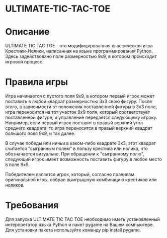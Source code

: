 # ULTIMATE-TIC-TAC-TOE

# Описание
ULTIMATE TIC TAC TOE - это модифицированная классическая игра Крестики-Нолики, написанная на языке программирования Python. Здесь задействовано поле размерностью 9x9, в котором происходит игровой процесс. 

# Правила игры
Игра начинается с пустого поля 9х9, в котором первый игрок может поставить в любой квадрат размерностью 3х3 свою фигуру. После этого, в зависимости от положения поставленной фигуры в 3х3 поле, игра переносится на тот участок 9х9 поля, который соответствует поставленной фигуре, и управление передается следующему игроку. Например, если первый игрок поставит в правый верхний угол среднего квадрата, то игра переносится в правый верхний квадрат большого поля 9х9, и так далее.

В случае победы или ничьи в каком-либо квадрате 3х3, этот квадрат считается "сыгранным полем" в пользу крестика или нолика, что обозначается визуально. При обращении к "сыгранному полю", следующий игрок имеет возможность поставить фигуру в любое место в поле 9х9.

Победителем является игрок, который, согласно правилам оригинальной игры, собрал выигрышную комбинацию крестиков или ноликов.

# Требования 
Для запуска ULTIMATE TIC TAC TOE необходимо иметь установленный интерпретатор языка Python и пакет pygame на Вашем компьютере. Для установки пакета используйте команду pip install pygame.
